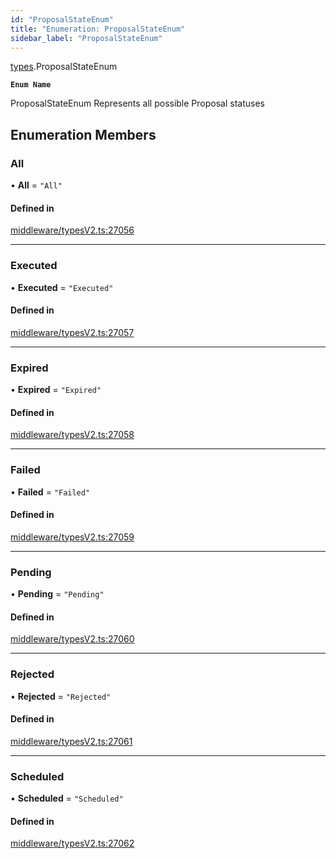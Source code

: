 ```yaml
---
id: "ProposalStateEnum"
title: "Enumeration: ProposalStateEnum"
sidebar_label: "ProposalStateEnum"
---
```


[types](../../../modules/Types/Types.md).ProposalStateEnum

**`Enum Name`**

 ProposalStateEnum
 Represents all possible Proposal statuses

## Enumeration Members

### All

• **All** = ``"All"``

#### Defined in

[middleware/typesV2.ts:27056](https://github.com/PolymeshAssociation/polymesh-sdk/blob/07a4c5b0/src/middleware/typesV2.ts#L27056)

___

### Executed

• **Executed** = ``"Executed"``

#### Defined in

[middleware/typesV2.ts:27057](https://github.com/PolymeshAssociation/polymesh-sdk/blob/07a4c5b0/src/middleware/typesV2.ts#L27057)

___

### Expired

• **Expired** = ``"Expired"``

#### Defined in

[middleware/typesV2.ts:27058](https://github.com/PolymeshAssociation/polymesh-sdk/blob/07a4c5b0/src/middleware/typesV2.ts#L27058)

___

### Failed

• **Failed** = ``"Failed"``

#### Defined in

[middleware/typesV2.ts:27059](https://github.com/PolymeshAssociation/polymesh-sdk/blob/07a4c5b0/src/middleware/typesV2.ts#L27059)

___

### Pending

• **Pending** = ``"Pending"``

#### Defined in

[middleware/typesV2.ts:27060](https://github.com/PolymeshAssociation/polymesh-sdk/blob/07a4c5b0/src/middleware/typesV2.ts#L27060)

___

### Rejected

• **Rejected** = ``"Rejected"``

#### Defined in

[middleware/typesV2.ts:27061](https://github.com/PolymeshAssociation/polymesh-sdk/blob/07a4c5b0/src/middleware/typesV2.ts#L27061)

___

### Scheduled

• **Scheduled** = ``"Scheduled"``

#### Defined in

[middleware/typesV2.ts:27062](https://github.com/PolymeshAssociation/polymesh-sdk/blob/07a4c5b0/src/middleware/typesV2.ts#L27062)
